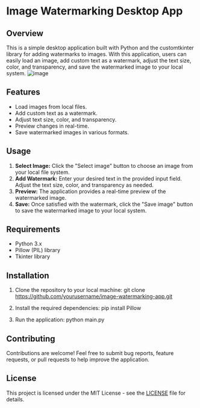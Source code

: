 # Image Watermarking Desktop App

## Overview
This is a simple desktop application built with Python and the customtkinter library for adding watermarks to images. With this application, users can easily load an image, add custom text as a watermark, adjust the text size, color, and transparency, and save the watermarked image to your local system.
![image](https://github.com/CristiMCV91/ImageWatermarkingDesktop/assets/166052941/5370508a-b58c-4964-9a45-5ceb2e50fb04)


## Features
- Load images from local files.
- Add custom text as a watermark.
- Adjust text size, color, and transparency.
- Preview changes in real-time.
- Save watermarked images in various formats.

## Usage
1. **Select Image:** Click the "Select image" button to choose an image from your local file system.
2. **Add Watermark:** Enter your desired text in the provided input field. Adjust the text size, color, and transparency as needed.
3. **Preview:** The application provides a real-time preview of the watermarked image.
4. **Save:** Once satisfied with the watermark, click the "Save image" button to save the watermarked image to your local system.

## Requirements
- Python 3.x
- Pillow (PIL) library
- Tkinter library

## Installation
1. Clone the repository to your local machine:
    git clone https://github.com/yourusername/image-watermarking-app.git

2. Install the required dependencies:
    pip install Pillow

3. Run the application:
    python main.py

   
## Contributing
Contributions are welcome! Feel free to submit bug reports, feature requests, or pull requests to help improve the application.

## License
This project is licensed under the MIT License - see the [LICENSE](LICENSE) file for details.

